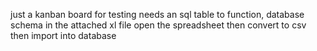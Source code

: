 just a kanban board for testing
needs an sql table to function, database schema in the attached xl file
open the spreadsheet then convert to csv then import into database
